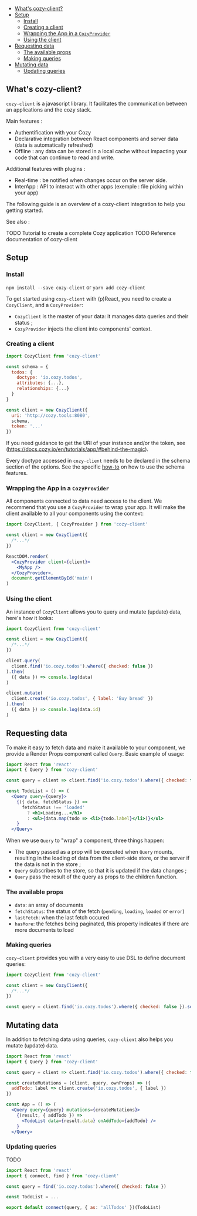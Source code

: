 <!-- MarkdownTOC autolink=true -->

- [What's cozy-client?](#whats-cozy-client)
- [Setup](#setup)
  - [Install](#install)
  - [Creating a client](#creating-a-client)
  - [Wrapping the App in a `CozyProvider`](#wrapping-the-app-in-a-cozyprovider)
  - [Using the client](#using-the-client)
- [Requesting data](#requesting-data)
  - [The available props](#the-available-props)
  - [Making queries](#making-queries)
- [Mutating data](#mutating-data)
  - [Updating queries](#updating-queries)

<!-- /MarkdownTOC -->


## What's cozy-client?

`cozy-client` is a javascript library. It facilitates the communication between an applications and the cozy stack.

Main features :

- Authentification with your Cozy
- Declarative integration between React components and server data (data is automatically refreshed)
- Offline : any data can be stored in a local cache without impacting your code that can continue to read and write.

Additional features with plugins :

- Real-time : be notified when changes occur on the server side.
- InterApp : API to interact with other apps (exemple : file picking within your app)

The following guide is an overview of a cozy-client integration to help you getting started.

See also :

TODO Tutorial to create a complete Cozy application
TODO Reference documentation of cozy-client

## Setup

### Install

`npm install --save cozy-client`
or
`yarn add cozy-client`

To get started using `cozy-client` with (p)React, you need to create a `CozyClient`, and a `CozyProvider`:

* `CozyClient` is the master of your data: it manages data queries and their status ;
* `CozyProvider` injects the client into components' context.

### Creating a client

```js
import CozyClient from 'cozy-client'

const schema = {
  todos: {
    doctype: 'io.cozy.todos',
    attributes: {...},
    relationships: {...}
  }
}

const client = new CozyClient({
  uri: 'http://cozy.tools:8080',
  schema,
  token: '...'
})
```

If you need guidance to get the URI of your instance and/or the token, see (https://docs.cozy.io/en/tutorials/app/#behind-the-magic).

Every doctype accessed in `cozy-client` needs to be declared in the schema section of the options. See the specific [how-to](./how-tos.md#how-to-specify-a-schema-) on how to use the schema features.

### Wrapping the App in a `CozyProvider`

All components connected to data need access to the client. We recommend that you use a `CozyProvider` to wrap your app. It will make the client available to all your components using the context:

```jsx
import CozyClient, { CozyProvider } from 'cozy-client'

const client = new CozyClient({
  /*...*/
})

ReactDOM.render(
  <CozyProvider client={client}>
    <MyApp />
  </CozyProvider>,
  document.getElementById('main')
)
```

### Using the client

An instance of `CozyClient` allows you to query and mutate (update) data, here's how it looks:

```jsx
import CozyClient from 'cozy-client'

const client = new CozyClient({
  /*...*/
})

client.query(
  client.find('io.cozy.todos').where({ checked: false })
).then(
  ({ data }) => console.log(data)
)

client.mutate(
  client.create('io.cozy.todos', { label: 'Buy bread' })
).then(
  ({ data }) => console.log(data.id)
)
```

## Requesting data

To make it easy to fetch data and make it available to your component, we provide a Render Props component called `Query`. Basic example of usage:

```jsx
import React from 'react'
import { Query } from 'cozy-client'

const query = client => client.find('io.cozy.todos').where({ checked: false })

const TodoList = () => (
  <Query query={query}>
    {({ data, fetchStatus }) =>
      fetchStatus !== 'loaded'
        ? <h1>Loading...</h1>
        : <ul>{data.map(todo => <li>{todo.label}</li>)}</ul>
    }
  </Query>
```

When we use `Query` to "wrap" a component, three things happen:
 - The query passed as a prop will be executed when `Query` mounts, resulting in the loading of data from the client-side store, or the server if the data is not in the store ;
 - `Query` subscribes to the store, so that it is updated if the data changes ;
 - `Query` pass the result of the query as props to the children function.

### The available props

 - `data`: an array of documents
 - `fetchStatus`: the status of the fetch (`pending`, `loading`, `loaded` or `error`)
 - `lastFetch`: when the last fetch occured
 - `hasMore`: the fetches being paginated, this property indicates if there are more documents to load

### Making queries

`cozy-client` provides you with a very easy to use DSL to define document queries:

```jsx
import CozyClient from 'cozy-client'

const client = new CozyClient({
  /*...*/
})

const query = client.find('io.cozy.todos').where({ checked: false }).sortBy({ label: 'desc' })
```

## Mutating data

In addition to fetching data using queries, `cozy-client` also helps you mutate (update) data.

```jsx
import React from 'react'
import { Query } from 'cozy-client'

const query = client => client.find('io.cozy.todos').where({ checked: false })

const createMutations = (client, query, ownProps) => ({
  addTodo: label => client.create('io.cozy.todos', { label })
})

const App = () => (
  <Query query={query} mutations={createMutations}>
    {(result, { addTodo }) =>
      <TodoList data={result.data} onAddTodo={addTodo} />
    }
  </Query>
```

### Updating queries

TODO

```jsx
import React from 'react'
import { connect, find } from 'cozy-client'

const query = find('io.cozy.todos').where({ checked: false })

const TodoList = ...

export default connect(query, { as: 'allTodos' })(TodoList)
```
